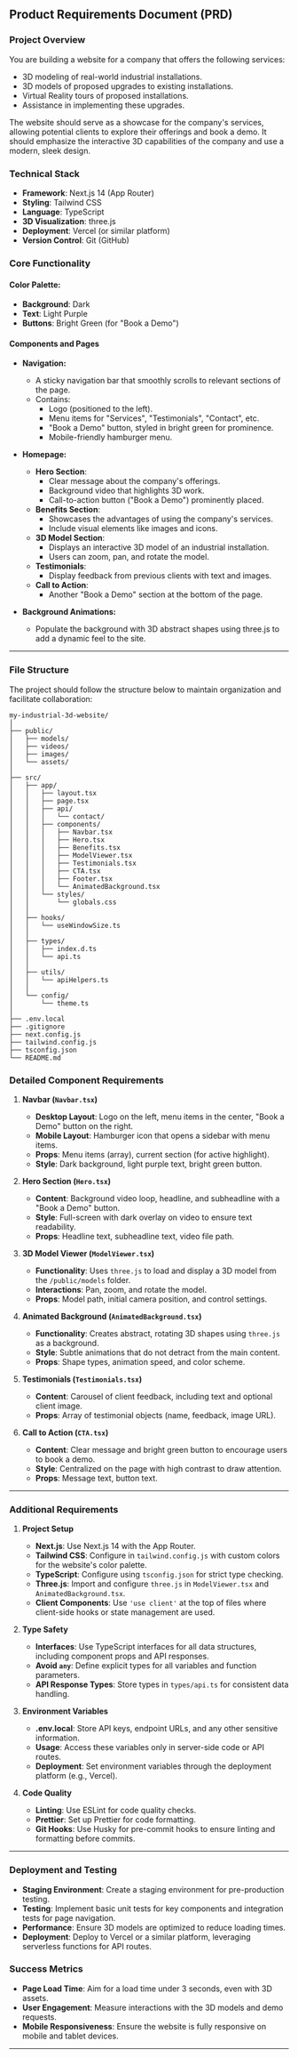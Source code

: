 ## **Product Requirements Document (PRD)**
### **Project Overview**
You are building a website for a company that offers the following services:
- 3D modeling of real-world industrial installations.
- 3D models of proposed upgrades to existing installations.
- Virtual Reality tours of proposed installations.
- Assistance in implementing these upgrades.

The website should serve as a showcase for the company's services, allowing potential clients to explore their offerings and book a demo. It should emphasize the interactive 3D capabilities of the company and use a modern, sleek design.

### **Technical Stack**
- **Framework**: Next.js 14 (App Router)
- **Styling**: Tailwind CSS
- **Language**: TypeScript
- **3D Visualization**: three.js
- **Deployment**: Vercel (or similar platform)
- **Version Control**: Git (GitHub)

### **Core Functionality**
#### **Color Palette:**
- **Background**: Dark
- **Text**: Light Purple
- **Buttons**: Bright Green (for "Book a Demo")

#### **Components and Pages**
- **Navigation:**
  - A sticky navigation bar that smoothly scrolls to relevant sections of the page.
  - Contains:
    - Logo (positioned to the left).
    - Menu items for "Services", "Testimonials", "Contact", etc.
    - "Book a Demo" button, styled in bright green for prominence.
    - Mobile-friendly hamburger menu.

- **Homepage:**
  - **Hero Section**:
    - Clear message about the company's offerings.
    - Background video that highlights 3D work.
    - Call-to-action button ("Book a Demo") prominently placed.
  - **Benefits Section**:
    - Showcases the advantages of using the company's services.
    - Include visual elements like images and icons.
  - **3D Model Section**:
    - Displays an interactive 3D model of an industrial installation.
    - Users can zoom, pan, and rotate the model.
  - **Testimonials**:
    - Display feedback from previous clients with text and images.
  - **Call to Action**:
    - Another "Book a Demo" section at the bottom of the page.

- **Background Animations:**
  - Populate the background with 3D abstract shapes using three.js to add a dynamic feel to the site.

---

### **File Structure**
The project should follow the structure below to maintain organization and facilitate collaboration:

```
my-industrial-3d-website/
│
├── public/                  
│   ├── models/              
│   ├── videos/              
│   ├── images/              
│   └── assets/              
│
├── src/
│   ├── app/                 
│   │   ├── layout.tsx       
│   │   ├── page.tsx         
│   │   ├── api/             
│   │   │   └── contact/     
│   │   ├── components/      
│   │   │   ├── Navbar.tsx   
│   │   │   ├── Hero.tsx     
│   │   │   ├── Benefits.tsx 
│   │   │   ├── ModelViewer.tsx 
│   │   │   ├── Testimonials.tsx 
│   │   │   ├── CTA.tsx      
│   │   │   ├── Footer.tsx   
│   │   │   └── AnimatedBackground.tsx 
│   │   └── styles/          
│   │       └── globals.css  
│   │
│   ├── hooks/               
│   │   └── useWindowSize.ts 
│   │
│   ├── types/               
│   │   ├── index.d.ts       
│   │   └── api.ts           
│   │
│   ├── utils/               
│   │   └── apiHelpers.ts    
│   │
│   └── config/              
│       └── theme.ts         
│
├── .env.local               
├── .gitignore               
├── next.config.js           
├── tailwind.config.js       
├── tsconfig.json            
└── README.md                
```

### **Detailed Component Requirements**
1. **Navbar (`Navbar.tsx`)**
   - **Desktop Layout**: Logo on the left, menu items in the center, "Book a Demo" button on the right.
   - **Mobile Layout**: Hamburger icon that opens a sidebar with menu items.
   - **Props**: Menu items (array), current section (for active highlight).
   - **Style**: Dark background, light purple text, bright green button.

2. **Hero Section (`Hero.tsx`)**
   - **Content**: Background video loop, headline, and subheadline with a "Book a Demo" button.
   - **Style**: Full-screen with dark overlay on video to ensure text readability.
   - **Props**: Headline text, subheadline text, video file path.

3. **3D Model Viewer (`ModelViewer.tsx`)**
   - **Functionality**: Uses `three.js` to load and display a 3D model from the `/public/models` folder.
   - **Interactions**: Pan, zoom, and rotate the model.
   - **Props**: Model path, initial camera position, and control settings.

4. **Animated Background (`AnimatedBackground.tsx`)**
   - **Functionality**: Creates abstract, rotating 3D shapes using `three.js` as a background.
   - **Style**: Subtle animations that do not detract from the main content.
   - **Props**: Shape types, animation speed, and color scheme.

5. **Testimonials (`Testimonials.tsx`)**
   - **Content**: Carousel of client feedback, including text and optional client image.
   - **Props**: Array of testimonial objects (name, feedback, image URL).

6. **Call to Action (`CTA.tsx`)**
   - **Content**: Clear message and bright green button to encourage users to book a demo.
   - **Style**: Centralized on the page with high contrast to draw attention.
   - **Props**: Message text, button text.

---

### **Additional Requirements**
1. **Project Setup**
   - **Next.js**: Use Next.js 14 with the App Router.
   - **Tailwind CSS**: Configure in `tailwind.config.js` with custom colors for the website's color palette.
   - **TypeScript**: Configure using `tsconfig.json` for strict type checking.
   - **Three.js**: Import and configure `three.js` in `ModelViewer.tsx` and `AnimatedBackground.tsx`.
   - **Client Components**: Use `'use client'` at the top of files where client-side hooks or state management are used.

2. **Type Safety**
   - **Interfaces**: Use TypeScript interfaces for all data structures, including component props and API responses.
   - **Avoid `any`**: Define explicit types for all variables and function parameters.
   - **API Response Types**: Store types in `types/api.ts` for consistent data handling.

3. **Environment Variables**
   - **.env.local**: Store API keys, endpoint URLs, and any other sensitive information.
   - **Usage**: Access these variables only in server-side code or API routes.
   - **Deployment**: Set environment variables through the deployment platform (e.g., Vercel).

4. **Code Quality**
   - **Linting**: Use ESLint for code quality checks.
   - **Prettier**: Set up Prettier for code formatting.
   - **Git Hooks**: Use Husky for pre-commit hooks to ensure linting and formatting before commits.

---

### **Deployment and Testing**
- **Staging Environment**: Create a staging environment for pre-production testing.
- **Testing**: Implement basic unit tests for key components and integration tests for page navigation.
- **Performance**: Ensure 3D models are optimized to reduce loading times.
- **Deployment**: Deploy to Vercel or a similar platform, leveraging serverless functions for API routes.

### **Success Metrics**
- **Page Load Time**: Aim for a load time under 3 seconds, even with 3D assets.
- **User Engagement**: Measure interactions with the 3D models and demo requests.
- **Mobile Responsiveness**: Ensure the website is fully responsive on mobile and tablet devices.

---